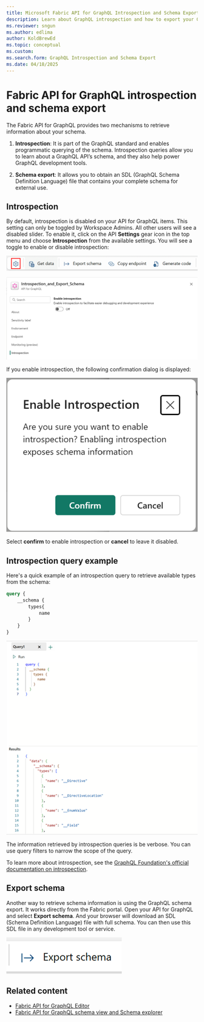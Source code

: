 ```yaml
---
title: Microsoft Fabric API for GraphQL Introspection and Schema Export
description: Learn about GraphQL introspection and how to export your GraphQL schema for use with other GraphQL tools.
ms.reviewer: sngun
ms.author: edlima
author: KoldBrewEd
ms.topic: conceptual
ms.custom:
ms.search.form: GraphQL Introspection and Schema Export
ms.date: 04/18/2025
---
```


# Fabric API for GraphQL introspection and schema export

The Fabric API for GraphQL provides two mechanisms to retrieve information about your schema.

1. **Introspection**: It is part of the GraphQL standard and enables programmatic querying of the schema. Introspection queries allow you to learn about a GraphQL API’s schema, and they also help power GraphQL development tools.

3. **Schema export**: It allows you to obtain an SDL (GraphQL Schema Definition Language) file that contains your complete schema for external use.

## Introspection

By default, introspection is disabled on your API for GraphQL items. This setting can only be toggled by Workspace Admins. All other users will see a disabled slider. To enable it, click on the API **Settings** gear icon in the top menu and choose **Introspection** from the available settings. You will see a toggle to enable or disable introspection:

![Portal bar showing the settings gear button](media/api-graphql-introspection-schema-export/portal-bar-settings.png)

![Introspection setting slider](media/api-graphql-introspection-schema-export/introspection-settings.png)

If you enable introspection, the following confirmation dialog is displayed:

![Enable introspection confirmation dialog](media/api-graphql-introspection-schema-export/enable-introspection-confirmation.png)

Select **confirm** to enable introspection or **cancel** to leave it disabled.

## Introspection query example

Here's a quick example of an introspection query to retrieve available types from the schema:

```GraphQL
query {
    __schema {
        types{
            name
        }
    }
}
```

![Introspection query example](media/api-graphql-introspection-schema-export/introspection-query-example.png)

The information retrieved by introspection queries is be verbose. You can use query filters to narrow the scope of the query.

To learn more about introspection, see the [GraphQL Foundation's official documentation on introspection](https://graphql.org/learn/introspection/).

## Export schema

Another way to retrieve schema information is using the GraphQL schema export. It works directly from the Fabric portal. Open your API for GraphQL and select **Export schema**. And your browser will download an SDL (Schema Definition Language) file with full schema. You can then use this SDL file in any development tool or service. 

![Export schema button](media/api-graphql-introspection-schema-export/export-schema.png)

## Related content

- [Fabric API for GraphQL Editor](api-graphql-editor.md)
- [Fabric API for GraphQL schema view and Schema explorer](graphql-schema-view.md)
